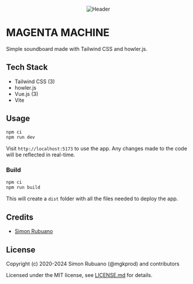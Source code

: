 <p align="center"><img src="https://i.imgur.com/UQwTGHK.png" alt="Header"></p>

# MAGENTA MACHINE

Simple soundboard made with Tailwind CSS and howler.js.

## Tech Stack

- Tailwind CSS (3)
- howler.js
- Vue.js (3)
- Vite

## Usage

```bash
npm ci
npm run dev
```

Visit `http://localhost:5173` to use the app. Any changes made to the code will be reflected in real-time.

### Build

```bash
npm ci
npm run build
```

This will create a `dist` folder with all the files needed to deploy the app.

## Credits

- [Simon Rubuano](https://github.com/mgkprod)

## License

Copyright (c) 2020-2024 Simon Rubuano (@mgkprod) and contributors

Licensed under the MIT license, see [LICENSE.md](LICENSE.md) for details.
